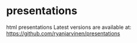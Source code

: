 presentations
=============

html presentations
Latest versions are available at: https://github.com/ryanjarvinen/presentations
